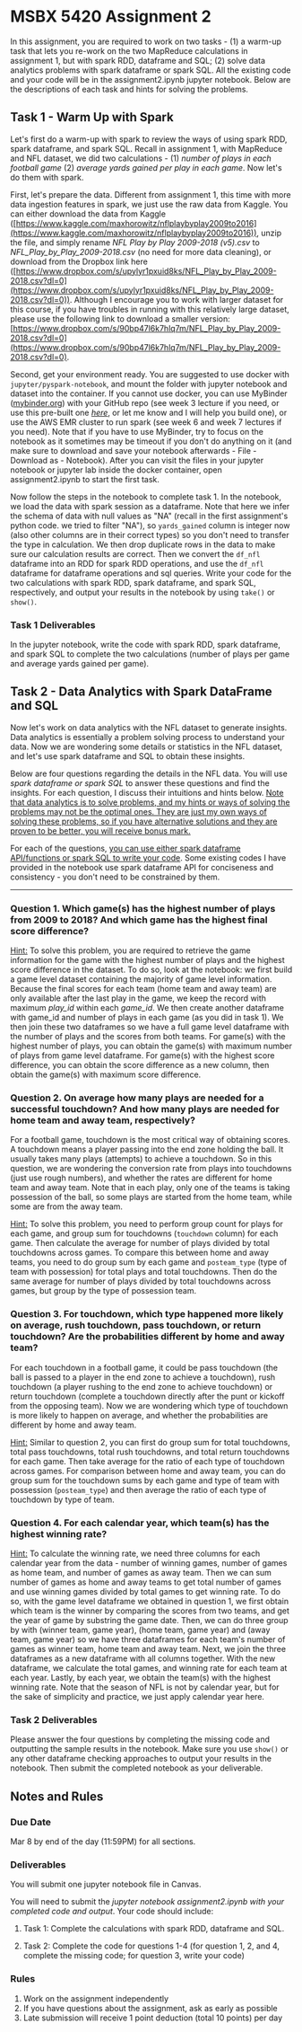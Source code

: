 # MSBX 5420 Assignment 2

In this assignment, you are required to work on two tasks - (1) a warm-up task that lets you re-work on the two MapReduce calculations in assignment 1, but with spark RDD, dataframe and SQL; (2) solve data analytics problems with spark dataframe or spark SQL. All the existing code and your code will be in the assignment2.ipynb jupyter notebook. Below are the descriptions of each task and hints for solving the problems.

## Task 1 - Warm Up with Spark

Let's first do a warm-up with spark to review the ways of using spark RDD, spark dataframe, and spark SQL. Recall in assignment 1, with MapReduce and NFL dataset, we did two calculations - (1) *number of plays in each football game* (2) *average yards gained per play in each game*. Now let's do them with spark.

First, let's prepare the data. Different from assignment 1, this time with more data ingestion features in spark, we just use the raw data from Kaggle. You can either download the data from Kaggle ([https://www.kaggle.com/maxhorowitz/nflplaybyplay2009to2016](https://www.kaggle.com/maxhorowitz/nflplaybyplay2009to2016)), unzip the file, and simply rename *NFL Play by Play 2009-2018 (v5).csv* to *NFL_Play_by_Play_2009-2018.csv* (no need for more data cleaning), or download from the Dropbox link here ([https://www.dropbox.com/s/upylyr1pxuid8ks/NFL_Play_by_Play_2009-2018.csv?dl=0](https://www.dropbox.com/s/upylyr1pxuid8ks/NFL_Play_by_Play_2009-2018.csv?dl=0)). Although I encourage you to work with larger dataset for this course, if you have troubles in running with this relatively large dataset, please use the following link to download a smaller version: [https://www.dropbox.com/s/90bp47l6k7hlq7m/NFL_Play_by_Play_2009-2018.csv?dl=0](https://www.dropbox.com/s/90bp47l6k7hlq7m/NFL_Play_by_Play_2009-2018.csv?dl=0).

Second, get your environment ready. You are suggested to use docker with `jupyter/pyspark-notebook`, and mount the folder with jupyter notebook and dataset into the container. If you cannot use docker, you can use MyBinder ([mybinder.org](https://mybinder.org)) with your GitHub repo (see week 3 lecture if you need, or use this pre-built one *[here](https://mybinder.org/v2/gh/msbx5420-class/msbx5420-class.github.io/HEAD)*, or let me know and I will help you build one), or use the AWS EMR cluster to run spark (see week 6 and week 7 lectures if you need). Note that if you have to use MyBinder, try to focus on the notebook as it sometimes may be timeout if you don't do anything on it (and make sure to download and save your notebook afterwards - File - Download as - Notebook). After you can visit the files in your jupyter notebook or jupyter lab inside the docker container, open assignment2.ipynb to start the first task.

Now follow the steps in the notebook to complete task 1. In the notebook, we load the data with spark session as a dataframe. Note that here we infer the schema of data with null values as "NA" (recall in the first assignment's python code. we tried to filter "NA"), so `yards_gained` column is integer now (also other columns are in their correct types) so you don't need to transfer the type in calculation. We then drop duplicate rows in the data to make sure our calculation results are correct. Then we convert the `df_nfl` dataframe into an RDD for spark RDD operations, and use the `df_nfl` dataframe for dataframe operations and sql queries. Write your code for the two calculations with spark RDD, spark dataframe, and spark SQL, respectively, and output your results in the notebook by using `take()` or `show()`.

### Task 1 Deliverables

In the jupyter notebook, write the code with spark RDD, spark dataframe, and spark SQL to complete the two calculations (number of plays per game and average yards gained per game).

## Task 2 - Data Analytics with Spark DataFrame and SQL

Now let's work on data analytics with the NFL dataset to generate insights. Data analytics is essentially a problem solving process to understand your data. Now we are wondering some details or statistics in the NFL dataset, and let's use spark dataframe and SQL to obtain these insights.

Below are four questions regarding the details in the NFL data. You will use *spark dataframe or spark SQL* to answer these questions and find the insights. For each question, I discuss their intuitions and hints below. <u>Note that data analytics is to solve problems, and my hints or ways of solving the problems may not be the optimal ones. They are just my own ways of solving these problems, so if you have alternative solutions and they are proven to be better, you will receive bonus mark.</u>

For each of the questions, <u>you can use either spark dataframe API/functions or spark SQL to write your code</u>. Some existing codes I have provided in the notebook use spark dataframe API for conciseness and consistency - you don't need to be constrained by them.

------

### Question 1. Which game(s) has the highest number of plays from 2009 to 2018? And which game has the highest final score difference?

<u>Hint:</u> To solve this problem, you are required to retrieve the game information for the game with the highest number of plays and the highest score difference in the dataset. To do so, look at the notebook: we first build a game level dataset containing the majority of game level information. Because the final scores for each team (home team and away team) are only available after the last play in the game, we keep the record with maximum *play_id* within each *game_id*. We then create another dataframe with game_id and number of plays in each game (as you did in task 1). We then join these two dataframes so we have a full game level dataframe with the number of plays and the scores from both teams. For game(s) with the highest number of plays, you can obtain the game(s) with maximum number of plays from game level dataframe. For game(s) with the highest score difference, you can obtain the score difference as a new column, then obtain the game(s) with maximum score difference.

### Question 2. On average how many plays are needed for a successful touchdown? And how many plays are needed for home team and away team, respectively?

For a football game, touchdown is the most critical way of obtaining scores. A touchdown means a player passing into the end zone holding the ball. It usually takes many plays (attempts) to achieve a touchdown. So in this question, we are wondering the conversion rate from plays into touchdowns (just use rough numbers), and whether the rates are different for home team and away team. Note that in each play, only one of the teams is taking possession of the ball, so some plays are started from the home team, while some are from the away team.

<u>Hint:</u> To solve this problem, you need to perform group count for plays for each game, and group sum for touchdowns (`touchdown` column) for each game. Then calculate the average for number of plays divided by total touchdowns across games. To compare this between home and away teams, you need to do group sum by each game and `posteam_type` (type of team with possession) for total plays and total touchdowns. Then do the same average for number of plays divided by total touchdowns across games, but group by the type of possession team.

### Question 3. For touchdown, which type happened more likely on average, rush touchdown, pass touchdown, or return touchdown? Are the probabilities different by home and away team?

For each touchdown in a football game, it could be pass touchdown (the ball is passed to a player in the end zone to achieve a touchdown), rush touchdown (a player rushing to the end zone to achieve touchdown) or return touchdown (complete a touchdown directly after the punt or kickoff from the opposing team). Now we are wondering which type of touchdown is more likely to happen on average, and whether the probabilities are different by home and away team.

<u>Hint:</u> Similar to question 2, you can first do group sum for total touchdowns, total pass touchdowns, total rush touchdowns, and total return touchdowns for each game. Then take average for the ratio of each type of touchdown across games. For comparison between home and away team, you can do group sum for the touchdown sums by each game and type of team with possession (`posteam_type`) and then average the ratio of each type of touchdown by type of team.

### Question 4. For each calendar year, which team(s) has the highest winning rate?

<u>Hint:</u> To calculate the winning rate, we need three columns for each calendar year from the data - number of winning games, number of games as home team, and number of games as away team. Then we can sum number of games as home and away teams to get total number of games and use winning games divided by total games to get winning rate. To do so, with the game level dataframe we obtained in question 1, we first obtain which team is the winner by comparing the scores from two teams, and get the year of game by substring the game date. Then, we can do three group by with (winner team, game year), (home team, game year) and (away team, game year) so we have three dataframes for each team's number of games as winner team, home team and away team. Next, we join the three dataframes as a new dataframe with all columns together. With the new dataframe, we calculate the total games, and winning rate for each team at each year. Lastly, by each year, we obtain the team(s) with the highest winning rate. Note that the season of NFL is not by calendar year, but for the sake of simplicity and practice, we just apply calendar year here.

### Task 2 Deliverables

Please answer the four questions by completing the missing code and outputting the sample results in the notebook. Make sure you use `show()` or any other dataframe checking approaches to output your results in the notebook. Then submit the completed notebook as your deliverable.

## Notes and Rules

### Due Date

Mar 8 by end of the day (11:59PM) for all sections.

### Deliverables

You will submit one jupyter notebook file in Canvas.

You will need to submit the *jupyter notebook assignment2.ipynb with your completed code and output*. Your code should include:

1. Task 1: Complete the calculations with spark RDD, dataframe and SQL.

2. Task 2: Complete the code for questions 1-4 (for question 1, 2, and 4, complete the missing code; for question 3, write your code)

### Rules

1. Work on the assignment independently
2. If you have questions about the assignment, ask as early as possible
3. Late submission will receive 1 point deduction (total 10 points) per day